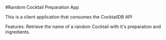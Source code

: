 #Random Cocktail Preparation App

This is a client application that consumes 
the CocktailDB API 

Features: 
Retrieve the name of a random Cocktail with
it's preparation and ingredients.